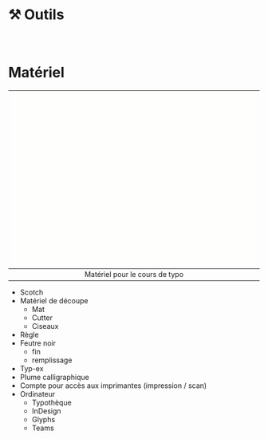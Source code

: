 # ⚒️ Outils


### &nbsp;

# Matériel

|![](links/Tech2.gif) |
|:---:|
| Matériel pour le cours de typo |

- Scotch
- Matériel de découpe
	- Mat
	- Cutter
	- Ciseaux
- Règle
- Feutre noir
	- fin
	- remplissage
- Typ-ex
- Plume calligraphique
- Compte pour accès aux imprimantes (impression / scan)
- Ordinateur
	- Typothèque
	- InDesign
	- Glyphs
	- Teams